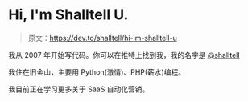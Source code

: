 # Hi, I'm Shalltell U.

> 原文：<https://dev.to/shalltell/hi-im-shalltell-u>

我从 2007 年开始写代码。你可以在推特上找到我，我的名字是 [@shalltell](https://twitter.com/shalltell)

我住在旧金山，主要用 Python(激情)、PHP(薪水)编程。

我目前正在学习更多关于 SaaS 自动化营销。